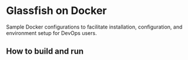 Glassfish on Docker
===============
Sample Docker configurations to facilitate installation, configuration, and environment setup for DevOps users.

## How to build and run
